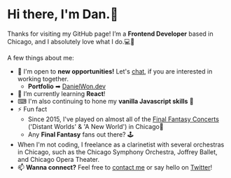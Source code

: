 # Hi there, I'm Dan.👋
Thanks for visiting my GitHub page! I’m a **Frontend Developer** based in Chicago, and I absolutely love what I do.💻💙

A few things about me:

 - 🔎 I'm open to **new opportunities!** Let's <a href="https://danielwon.dev/#contact">chat</a>, if you are interested in working together. 
    - **Portfolio** ➡ <a href="https://danielwon.dev/">DanielWon.dev</a>
 - 🌱 I’m currently learning **React**! 
 - ⌨ I'm also continuing to hone my **vanilla Javascript skills** 👊
 - ⚡ Fun fact <br>
    - Since 2015, I've played on almost all of the [Final Fantasy Concerts](https://ffdistantworlds.com/concert/ffvii-chicago/) ('Distant Worlds' & 'A New World') in Chicago🎵
    - Any **Final Fantasy** fans out there? 🕹
 - When I'm not coding, I freelance as a clarinetist with several orchestras in Chicago, such as the Chicago Symphony Orchestra, Joffrey Ballet, and Chicago Opera Theater.
 - 📫 **Wanna connect?** Feel free to <a href="https://danielwon.dev/" target="_blank">contact me</a> or say hello on <a href="https://twitter.com/nuovodw/" target="_blank">Twitter</a>!
